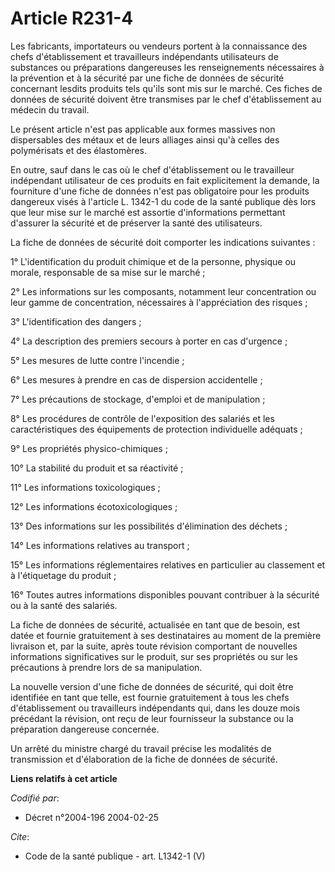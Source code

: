 # Article R231-4

Les fabricants, importateurs ou vendeurs portent à la connaissance des chefs d'établissement et travailleurs indépendants
utilisateurs de substances ou préparations dangereuses les renseignements nécessaires à la prévention et à la sécurité par
une fiche de données de sécurité concernant lesdits produits tels qu'ils sont mis sur le marché. Ces fiches de données de
sécurité doivent être transmises par le chef d'établissement au médecin du travail. 

Le présent article n'est pas applicable aux formes massives non dispersables des métaux et de leurs alliages ainsi qu'à
celles des polymérisats et des élastomères. 

En outre, sauf dans le cas où le chef d'établissement ou le travailleur indépendant utilisateur de ces produits en fait
explicitement la demande, la fourniture d'une fiche de données n'est pas obligatoire pour les produits dangereux visés à
l'article L. 1342-1 du code de la santé publique dès lors que leur mise sur le marché est assortie d'informations permettant
d'assurer la sécurité et de préserver la santé des utilisateurs. 

La fiche de données de sécurité doit comporter les indications suivantes : 

1° L'identification du produit chimique et de la personne, physique ou morale, responsable de sa mise sur le marché ; 

2° Les informations sur les composants, notamment leur concentration ou leur gamme de concentration, nécessaires à
l'appréciation des risques ; 

3° L'identification des dangers ; 

4° La description des premiers secours à porter en cas d'urgence ; 

5° Les mesures de lutte contre l'incendie ; 

6° Les mesures à prendre en cas de dispersion accidentelle ; 

7° Les précautions de stockage, d'emploi et de manipulation ; 

8° Les procédures de contrôle de l'exposition des salariés et les caractéristiques des équipements de protection individuelle
adéquats ; 

9° Les propriétés physico-chimiques ; 

10° La stabilité du produit et sa réactivité ; 

11° Les informations toxicologiques ; 

12° Les informations écotoxicologiques ; 

13° Des informations sur les possibilités d'élimination des déchets ; 

14° Les informations relatives au transport ; 

15° Les informations réglementaires relatives en particulier au classement et à l'étiquetage du produit ; 

16° Toutes autres informations disponibles pouvant contribuer à la sécurité ou à la santé des salariés. 

La fiche de données de sécurité, actualisée en tant que de besoin, est datée et fournie gratuitement à ses destinataires au
moment de la première livraison et, par la suite, après toute révision comportant de nouvelles informations significatives
sur le produit, sur ses propriétés ou sur les précautions à prendre lors de sa manipulation. 

La nouvelle version d'une fiche de données de sécurité, qui doit être identifiée en tant que telle, est fournie gratuitement
à tous les chefs d'établissement ou travailleurs indépendants qui, dans les douze mois précédant la révision, ont reçu de
leur fournisseur la substance ou la préparation dangereuse concernée. 

Un arrêté du ministre chargé du travail précise les modalités de transmission et d'élaboration de la fiche de données de
sécurité.

**Liens relatifs à cet article**

_Codifié par_:

  - Décret n°2004-196 2004-02-25

_Cite_:

  - Code de la santé publique - art. L1342-1 (V)

